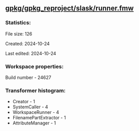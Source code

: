 ﻿## [gpkg/gpkg_reproject/slask/runner.fmw](https://github.com/kicki58/kix_working_dir/blob/master/gpkg/gpkg_reproject/slask/runner.fmw)

### Statistics:
File size: 126

Created: 2024-10-24

Last edited: 2024-10-24


### Workspace properties:
Build number    - 24627







### Transformer histogram:
*  Creator    -   1
*  SystemCaller    -   4
*  WorkspaceRunner    -   4
*  FilenamePartExtractor    -   1
*  AttributeManager    -   1

